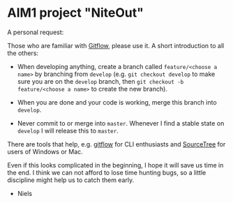 # AIM1 project "NiteOut"

A personal request:

Those who are familiar with [Gitflow](http://nvie.com/posts/a-successful-git-branching-model/), please use it. A short introduction to all the others:

* When developing anything, create a branch called `feature/<choose a name>` by branching from `develop` (e.g. `git checkout develop` to make sure you are on the `develop` branch, then `git checkout -b feature/<choose a name>` to create the new branch).

* When you are done and your code is working, merge this branch into `develop`.

* Never commit to or merge into `master`. Whenever I find a stable state on `develop` I will release this to `master`.

There are tools that help, e.g. [gitflow](https://github.com/nvie/gitflow) for CLI enthusiasts and [SourceTree](https://www.sourcetreeapp.com/) for users of Windows or Mac.

Even if this looks complicated in the beginning, I hope it will save us time in the end. I think we can not afford to lose time hunting bugs, so a little discipline might help us to catch them early.

- Niels
